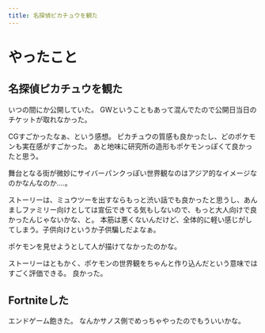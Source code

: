 ```yaml
---
title: 名探偵ピカチュウを観た
---
```


# やったこと

## 名探偵ピカチュウを観た

いつの間にか公開していた。
GWということもあって混んでたので公開日当日のチケットが取れなかった。

CGすごかったなぁ、という感想。
ピカチュウの質感も良かったし、どのポケモンも実在感がすごかった。
あと地味に研究所の造形もポケモンっぽくて良かったと思う。

舞台となる街が微妙にサイバーパンクっぽい世界観なのはアジア的なイメージなのかなんなのか‥‥。

ストーリーは、ミュウツーを出すならもっと渋い話でも良かったと思うし、あんましファミリー向けとしては宣伝できてる気もしないので、もっと大人向けで良かったんじゃないかな、と。
本筋は悪くないんだけど、全体的に軽い感じがしてしまう。子供向けというか子供騙しだよなぁ。

ポケモンを見せようとして人が描けてなかったのかな。

ストーリーはともかく、ポケモンの世界観をちゃんと作り込んだという意味ではすごく評価できる。
良かった。

## Fortniteした

エンドゲーム飽きた。
なんかサノス側でめっちゃやったのでもういいかな。
